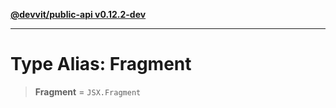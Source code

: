 [**@devvit/public-api v0.12.2-dev**](../../../../README.md)

---

# Type Alias: Fragment

> **Fragment** = `JSX.Fragment`
